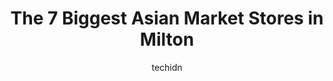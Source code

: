 ---
layout: ampstory
image: https://i0.wp.com/www.auto.or.id/wp-content/uploads/2023/06/ethnic-supermarket-0-milton-1686326761.jpeg?resize=640,853
author: techidn
featured: false
description: Milton, Ontario, Canada is a haven for Asian Market enthusiasts, boasting an impressive array of 7 top-notch establishments. Whether youre a seasoned connoisseur or simply curious to explor
title: The 7 Biggest Asian Market Stores in Milton
cover:
   title: The 7 Biggest Asian Market Stores in Milton
   subtitle: AUTO.OR.ID
   background: https://www.auto.or.id/wp-content/uploads/2023/06/ethnic-supermarket-0-milton-1686326761.jpeg

pages: 
 - layout: thirds
   top: <h1>#1 Grants Foodmart</h1>
   bottom: "<p>Parking is always stress, but the best deals you can find anywhere. I make the extra trip anytime Im in the area.The fish market is great, but the prices on the frozen f</p>"
   background: https://www.auto.or.id/wp-content/uploads/2023/06/ethnic-supermarket-1-milton-1686326762.jpeg
   backgroundblur: true
 - layout: thirds
   top: <h1>#2 Asian Food Centre</h1>
   bottom: "<p>1075 Ceremonial Dr, Mississauga, ON L5R 2Z4, Canada</p>"
   background: https://www.auto.or.id/wp-content/uploads/2023/06/ethnic-supermarket-2-milton-1686326763.jpeg
   cta:
      link: https://www.auto.or.id/the-7-biggest-asian-market-stores-in-milton/
      text: The 7 Biggest Asian Market Stores in Milton
 - layout: thirds
   top: <h1>#3 Thiara Supermarket</h1>
   bottom: "<p>3899 Trelawny Cir, Mississauga, ON L5N 6S3, Canada</p>"
   background: https://images.unsplash.com/photo-1610684003787-d6a8c36b8547?ixlib=rb-4.0.3&ixid=MnwxMjA3fDB8MHxwaG90by1wYWdlfHx8fGVufDB8fHx8&auto=format&fit=crop&w=640&h=853&q=80
   cta:
      link: https://www.auto.or.id/the-7-biggest-asian-market-stores-in-milton/
      text: The 7 Biggest Asian Market Stores in Milton
 - layout: thirds
   top: <h1>#4 Thiara Supermarket</h1>
   bottom: "<p>810 Nipissing Rd, Milton, ON L9T 4Z9, Canada</p>"
   background: https://images.unsplash.com/photo-1639927665333-f658d65ef32a?ixlib=rb-4.0.3&ixid=MnwxMjA3fDB8MHxwaG90by1wYWdlfHx8fGVufDB8fHx8&auto=format&fit=crop&w=640&h=853&q=80
   cta:
      link: https://www.auto.or.id/the-7-biggest-asian-market-stores-in-milton/
      text: The 7 Biggest Asian Market Stores in Milton
 - layout: thirds
   top: <h1>#5 Ethnic Supermarket</h1>
   bottom: "<p>575 Ontario St S, Milton, ON L9T 2N2, Canada</p>"
   background: https://images.unsplash.com/photo-1639928846412-63b3f15c6f21?ixlib=rb-4.0.3&ixid=MnwxMjA3fDB8MHxwaG90by1wYWdlfHx8fGVufDB8fHx8&auto=format&fit=crop&w=640&h=853&q=80
   cta:
      link: https://www.auto.or.id/the-7-biggest-asian-market-stores-in-milton/
      text: The 7 Biggest Asian Market Stores in Milton
 - layout: thirds
   top: <h1>#6 Pak Foods - Milton</h1>
   bottom: "<p>100 Nipissing Rd #1, Milton, ON L9T 5B2, Canada</p>"
   background: https://images.unsplash.com/photo-1603224684009-453e1af42ceb?ixlib=rb-4.0.3&ixid=MnwxMjA3fDB8MHxwaG90by1wYWdlfHx8fGVufDB8fHx8&auto=format&fit=crop&w=640&h=853&q=80
   cta:
      link: https://www.auto.or.id/the-7-biggest-asian-market-stores-in-milton/
      text: The 7 Biggest Asian Market Stores in Milton
 - layout: thirds
   top: <h1>#7 Kabul Farms Supermarket</h1>
   bottom: "<p>550 Ontario St S, Milton, ON L9T 3M9, Canada</p>"
   background: https://images.unsplash.com/photo-1623261788328-cf730e9f2667?ixlib=rb-4.0.3&ixid=MnwxMjA3fDB8MHxwaG90by1wYWdlfHx8fGVufDB8fHx8&auto=format&fit=crop&w=640&h=853&q=80
   cta:
      link: https://www.auto.or.id/the-7-biggest-asian-market-stores-in-milton/
      text: The 7 Biggest Asian Market Stores in Milton
 - layout: thirds
   middle: Continue reading...
   background: https://images.unsplash.com/photo-1636325781667-1bf90ed57efc?ixlib=rb-4.0.3&ixid=MnwxMjA3fDB8MHxwaG90by1wYWdlfHx8fGVufDB8fHx8&auto=format&fit=crop&w=640&h=853&q=80
   cta:
      link: https://www.auto.or.id/the-7-biggest-asian-market-stores-in-milton/
      text: The 7 Biggest Asian Market Stores in Milton

---